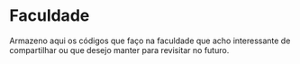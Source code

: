 # Faculdade
Armazeno aqui os códigos que faço na faculdade que acho interessante de compartilhar ou que desejo manter para revisitar no futuro.
